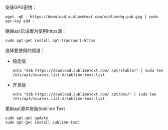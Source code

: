安装GPG密钥：

```
wget -qO - https://download.sublimetext.com/sublimehq-pub.gpg | sudo apt-key add -
```

确保apt已设置为使用https源：

```
sudo apt-get install apt-transport-https
```

选择要使用的频道：

- 稳定版

  ```
  echo "deb https://download.sublimetext.com/ apt/stable/" | sudo tee /etc/apt/sources.list.d/sublime-text.list 
  ```


- 开发版

  ```
  echo "deb https://download.sublimetext.com/ apt/dev/" | sudo tee /etc/apt/sources.list.d/sublime-text.list 
  ```

  

更新apt源并安装Sublime Text

```
sudo apt-get update
sudo apt-get install sublime-text
```